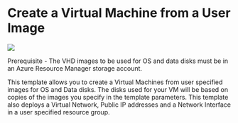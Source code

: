# Create a Virtual Machine from a User Image

<a href="https://portal.azure.com/#create/Microsoft.Template/uri/https%3A%2F%2Fraw.githubusercontent.com%2Fnavalev%2Fnavalev%2FARM_Templates%2Fblob%2Fmaster%2Fdeploy-vm-data%2Fazuredeploy.json" target="_blank">
    <img src="http://azuredeploy.net/deploybutton.png"/>
</a>

Prerequisite - The VHD images to be used for OS and data disks must be in an Azure Resource Manager storage account.

This template allows you to create a Virtual Machines from user specified images for OS and Data disks. The disks used for your VM will be based on copies of the images you specify in the template parameters. This template also deploys a Virtual Network, Public IP addresses and a Network Interface in a user specified resource group.

